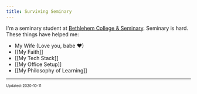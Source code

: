 ```yaml
---
title: Surviving Seminary
---
```


I'm a seminary student at <a href="https://bcsmn.edu/" target="_blank">Bethlehem College & Seminary</a>. Seminary is hard. These things have helped me:

- My Wife (Love you, babe ❤)
- [[My Faith]]
- [[My Tech Stack]]
- [[My Office Setup]]
- [[My Philosophy of Learning]]

---

<sup><sub>Updated: 2020-10-11 </sub></sup>
